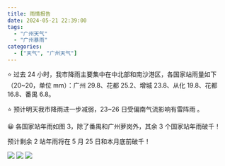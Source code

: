 ```yaml
---
title: 雨情报告
date: 2024-05-21 22:39:00
tags:
  - "广州天气"
  - "广州暴雨"
categories:
  - ["天气", "广州天气"]
---
```


⭐ 过去 24 小时，我市降雨主要集中在中北部和南沙港区，各国家站雨量如下（20~20，单位 mm）：广州 29.8、花都 25.2、增城 23.8、从化 19.8、花都 16.8、番禺 6.8。

⭐ 预计明天我市降雨进一步减弱，23\~26 日受偏南气流影响有雷阵雨 ​​​。

😀 各国家站年雨如图 3，除了番禺和广州萝岗外，其余 3 个国家站年雨破千！

预计剩余 2 站年雨将在 5 月 25 日和本月底前破千！

![](/images/008s0t3Ygy1hpxiicczhxj30fi0i610n.jpg)
![](/images/008s0t3Ygy1hpxiihvpe4j30i20p016c.jpg)
![](/images/008s0t3Ygy1hpxij8al69j311p0jodvj.jpg)
